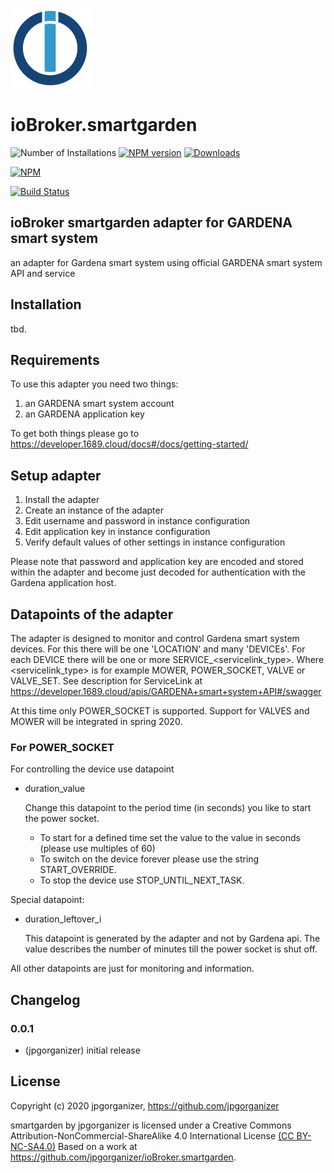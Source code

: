 ![Logo](admin/smartgarden.png)
# ioBroker.smartgarden

![Number of Installations](http://iobroker.live/badges/smartgarden-installed.svg) 
[![NPM version](http://img.shields.io/npm/v/iobroker.smartgarden.svg)](https://www.npmjs.com/package/iobroker.smartgarden)
[![Downloads](https://img.shields.io/npm/dm/iobroker.smartgarden.svg)](https://www.npmjs.com/package/iobroker.smartgarden)

[![NPM](https://nodei.co/npm/iobroker.smartgarden.png?downloads=true)](https://nodei.co/npm/iobroker.smartgarden/)

[![Build Status](https://travis-ci.org/jpgorganizer/ioBroker.smartgarden.svg?branch=master)](https://travis-ci.org/jpgorganizer/ioBroker.smartgarden)


## ioBroker smartgarden adapter for GARDENA smart system

an adapter for Gardena smart system using official GARDENA smart system API and service


## Installation

tbd.


## Requirements

To use this adapter you need two things:
1. an GARDENA smart system account
1. an GARDENA application key

To get both things please go to https://developer.1689.cloud/docs#/docs/getting-started/

## Setup adapter

1. Install the adapter
1. Create an instance of the adapter
1. Edit username and password  in instance configuration
1. Edit application key in instance configuration
1. Verify default values of other settings in instance configuration

Please note that password and application key are encoded and stored within the adapter 
and become just decoded for authentication with the Gardena application host.
  
  
## Datapoints of the adapter
The adapter is designed to monitor and control Gardena smart system devices. For this there
will be one 'LOCATION' and many 'DEVICEs'. For each DEVICE there will be one or more 
SERVICE_<servicelink_type>. Where <servicelink_type> is for example MOWER, POWER_SOCKET, VALVE
or VALVE_SET. See description for ServiceLink at 
https://developer.1689.cloud/apis/GARDENA+smart+system+API#/swagger

At this time only POWER_SOCKET is supported. Support for VALVES and MOWER will be integrated 
in spring 2020.
 

### For POWER_SOCKET
For controlling the device use datapoint
- duration_value

  Change this datapoint to the period time (in seconds) you like to start the power socket. 
  - To start for a defined time  set the value to the value in seconds (please use multiples of 60)
  - To switch on the device forever please use the string START_OVERRIDE.
  - To stop the device use STOP_UNTIL_NEXT_TASK.
  
  
Special datapoint:
- duration_leftover_i

  This datapoint is generated by the adapter and not by Gardena api. The value describes the 
  number of minutes till the power socket is shut off. 
  
All other datapoints are just for monitoring and information.
  

## Changelog

### 0.0.1
* (jpgorganizer) initial release

## License
 Copyright (c) 2020 jpgorganizer, https://github.com/jpgorganizer 
 
 smartgarden by jpgorganizer is licensed under a 
 Creative Commons Attribution-NonCommercial-ShareAlike 4.0 International License [(CC BY-NC-SA4.0)](https://creativecommons.org/licenses/by-nc-sa/4.0/)
 Based on a work at https://github.com/jpgorganizer/ioBroker.smartgarden.
 

